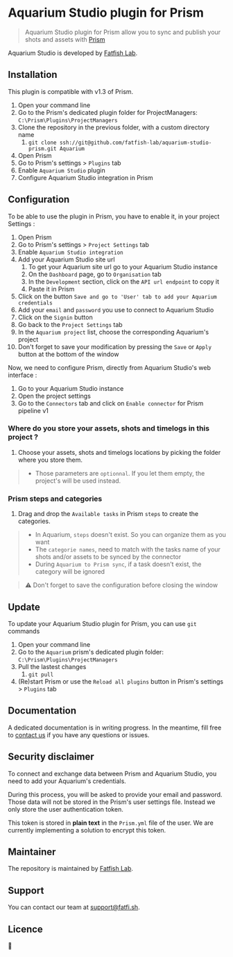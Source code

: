 # Aquarium Studio plugin for Prism

> Aquarium Studio plugin for Prism allow you to sync and publish your shots and assets with [Prism](https://prism-pipeline.com/)

Aquarium Studio is developed by [Fatfish Lab](https://fatfi.sh).

## Installation
This plugin is compatible with v1.3 of Prism.

1. Open your command line
1. Go to the Prism's dedicated plugin folder for ProjectManagers: `C:\Prism\Plugins\ProjectManagers`
1. Clone the repository in the previous folder, with a custom directory name
    1. `git clone ssh://git@github.com/fatfish-lab/aquarium-studio-prism.git Aquarium`
1. Open Prism
1. Go to Prism's settings > `Plugins` tab
1. Enable `Aquarium Studio` plugin
1. Configure Aquarium Studio integration in Prism

## Configuration
To be able to use the plugin in Prism, you have to enable it, in your project Settings :

1. Open Prism
1. Go to Prism's settings > `Project Settings` tab
1. Enable `Aquarium Studio integration`
1. Add your Aquarium Studio site url
    1. To get your Aquarium site url go to your Aquarium Studio instance
    1. On the `Dashboard` page, go to `Organisation` tab
    1. In the `Development` section, click on the `API url endpoint` to copy it
    1. Paste it in Prism
1. Click on the button `Save and go to 'User' tab to add your Aquarium credentials`
1. Add your `email` and `password` you use to connect to Aquarium Studio
1. Click on the `Signin` button
1. Go back to the `Project Settings` tab
1. In the `Aquarium project` list, choose the corresponding Aquarium's project
1. Don't forget to save your modification by pressing the `Save` or `Apply` button at the bottom of the window

Now, we need to configure Prism, directly from Aquarium Studio's web interface :

1. Go to your Aquarium Studio instance
1. Open the project settings
1. Go to the `Connectors` tab and click on `Enable connector` for Prism pipeline v1

### Where do you store your assets, shots and timelogs in this project ?
1. Choose your assets, shots and timelogs locations by picking the folder where you store them.

> - Those parameters are `optionnal`. If you let them empty, the project's will be used instead.

### Prism steps and categories
1. Drag and drop the `Available tasks` in Prism `steps` to create the categories.

> - In Aquarium, `steps` doesn't exist. So you can organize them as you want
> - The `categorie names`, need to match with the tasks name of your shots and/or assets to be synced by the connector
> - During `Aquarium to Prism sync`, if a task doesn't exist, the category will be ignored

> :warning: Don't forget to save the configuration before closing the window

## Update
To update your Aquarium Studio plugin for Prism, you can use `git` commands

1. Open your command line
1. Go to the `Aquarium` prism's dedicated plugin folder: `C:\Prism\Plugins\ProjectManagers`
1. Pull the lastest changes
    1. `git pull`
1. (Re)start Prism or use the `Reload all plugins` button in Prism's settings > `Plugins` tab

## Documentation

A dedicated documentation is in writing progress. In the meantime, fill free to [contact us](https://fatfi.sh/contact-us/) if you have any questions or issues.

## Security disclaimer
To connect and exchange data between Prism and Aquarium Studio, you need to add your Aquarium's credentials.

During this process, you will be asked to provide your email and password. Those data will not be stored in the Prism's user settings file. Instead we only store the user authentication token.

This token is stored in **plain text** in the `Prism.yml` file of the user. We are currently implementing a solution to encrypt this token.

## Maintainer

The repository is maintained by [Fatfish Lab](https://fatfi.sh). 

## Support

You can contact our team at [support@fatfi.sh](mailto:support@fatfi.sh).

## Licence

🚧

